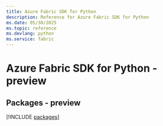 ```yaml
---
title: Azure Fabric SDK for Python
description: Reference for Azure Fabric SDK for Python
ms.date: 05/30/2025
ms.topic: reference
ms.devlang: python
ms.service: fabric
---
```

# Azure Fabric SDK for Python - preview
## Packages - preview
[!INCLUDE [packages](fabric-index.md)]